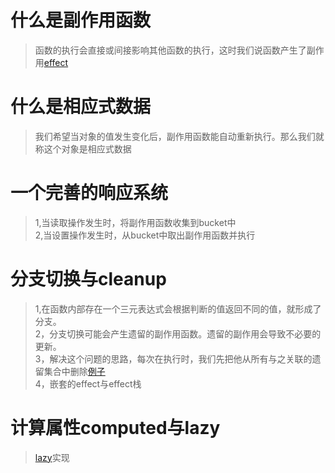 <!--
 * @Author: wxxyanmei 736692897@qq.com
 * @Date: 2022-10-19 22:47:16
 * @LastEditors: wxxyanmei 736692897@qq.com
 * @LastEditTime: 2022-10-25 21:50:45
 * @FilePath: \vue设计与实现\第四章-相应系统的作用与实现总结.md
 * @Description: 这是默认设置,请设置`customMade`, 打开koroFileHeader查看配置 进行设置: https://github.com/OBKoro1/koro1FileHeader/wiki/%E9%85%8D%E7%BD%AE
-->
# 什么是副作用函数
>函数的执行会直接或间接影响其他函数的执行，这时我们说函数产生了副作用[effect](./effect.js)
# 什么是相应式数据
>我们希望当对象的值发生变化后，副作用函数能自动重新执行。那么我们就称这个对象是相应式数据
# 一个完善的响应系统
> 1,当读取操作发生时，将副作用函数收集到bucket中   
2,当设置操作发生时，从bucket中取出副作用函数并执行

# 分支切换与cleanup
> 1,在函数内部存在一个三元表达式会根据判断的值返回不同的值，就形成了分支。   
2，分支切换可能会产生遗留的副作用函数。遗留的副作用会导致不必要的更新。   
3，解决这个问题的思路，每次在执行时，我们先把他从所有与之关联的遗留集合中删除[例子](./proxy3.0.js)   
4，嵌套的effect与effect栈
# 计算属性computed与lazy
>[lazy](./lazy.js)实现